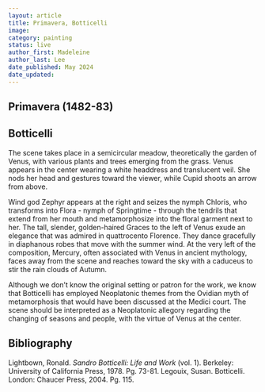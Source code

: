 ```yaml
---
layout: article
title: Primavera, Botticelli
image:
category: painting
status: live
author_first: Madeleine 
author_last: Lee
date_published: May 2024
date_updated:
---
```


## Primavera (1482-83)
## Botticelli

The scene takes place in a semicircular meadow, theoretically the garden of Venus, with various plants and trees emerging from the grass. Venus appears in the center wearing a white headdress and translucent veil. She nods her head and gestures toward the viewer, while Cupid shoots an arrow from above. 

Wind god Zephyr appears at the right and seizes the nymph Chloris, who transforms into Flora - nymph of Springtime - through the tendrils that extend from her mouth and metamorphosize into the floral garment next to her. The tall, slender, golden-haired Graces to the left of Venus exude an elegance that was admired in quattrocento Florence. They dance gracefully in diaphanous robes that move with the summer wind. At the very left of the composition, Mercury, often associated with Venus in ancient mythology, faces away from the scene and reaches toward the sky with a caduceus to stir the rain clouds of Autumn.  

Although we don’t know the original setting or patron for the work, we know that Botticelli has employed Neoplatonic themes from the Ovidian myth of metamorphosis that would have been discussed at the Medici court. The scene should be interpreted as a Neoplatonic allegory regarding the changing of seasons and people, with the virtue of Venus at the center.  

## Bibliography 
Lightbown, Ronald. *Sandro Botticelli: Life and Work* (vol. 1). Berkeley: University of California Press, 1978. Pg. 73-81.
Legouix, Susan. Botticelli. London: Chaucer Press, 2004. Pg. 115. 
